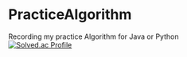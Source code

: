 # PracticeAlgorithm
Recording my practice Algorithm for Java or Python<br>
[![Solved.ac Profile](http://mazassumnida.wtf/api/generate_badge?boj=pinetree2024)](https://solved.ac/pinetree2024)
